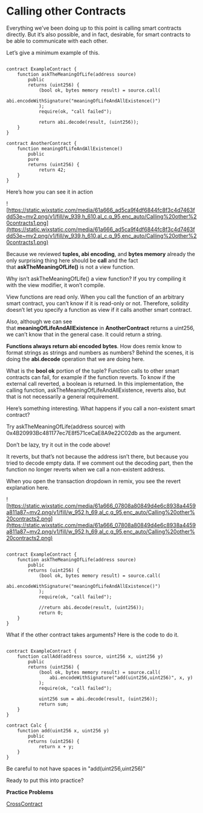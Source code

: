 # Calling other Contracts

Everything we’ve been doing up to this point is calling smart contracts directly. But it’s also possible, and in fact, desirable, for smart contracts to be able to communicate with each other.

Let’s give a minimum example of this.

```solidity

contract ExampleContract {
    function askTheMeaningOfLife(address source)
        public 
        returns (uint256) {
            (bool ok, bytes memory result) = source.call(
                abi.encodeWithSignature("meaningOfLifeAndAllExistence()")
            );
            require(ok, "call failed");

            return abi.decode(result, (uint256));
    }
}

contract AnotherContract {
    function meaningOfLifeAndAllExistence()
        public 
        pure 
        returns (uint256) {
            return 42;
    }
}

```

Here’s how you can see it in action

![https://static.wixstatic.com/media/61a666_ad5ca9f4df6844fc8f3c4d7463fdd53e~mv2.png/v1/fill/w_939,h_610,al_c,q_95,enc_auto/Calling%20other%20contracts1.png](https://static.wixstatic.com/media/61a666_ad5ca9f4df6844fc8f3c4d7463fdd53e~mv2.png/v1/fill/w_939,h_610,al_c,q_95,enc_auto/Calling%20other%20contracts1.png)

Because we reviewed **tuples, abi encoding**, and **bytes memory** already the only surprising thing here should be **call** and the fact that **askTheMeaningOfLife()** is not a view function.

Why isn’t askTheMeaningOfLife() a view function? If you try compiling it with the view modifier, it won’t compile.

View functions are read only. When you call the function of an arbitrary smart contract, you can’t know if it is read-only or not. Therefore, solidity doesn’t let you specify a function as view if it calls another smart contract.

Also, although we can see that **meaningOfLifeAndAllExistence** in **AnotherContract** returns a uint256, we can’t know that in the general case. It could return a string.

**Functions always return abi encoded bytes**. How does remix know to format strings as strings and numbers as numbers? Behind the scenes, it is doing the **abi.decode** operation that we are doing here.

What is the **bool ok** portion of the tuple? Function calls to other smart contracts can fail, for example if the function reverts. To know if the external call reverted, a boolean is returned. In this implementation, the calling function, askTheMeaningOfLifeAndAllExistence, reverts also, but that is not necessarily a general requirement.

Here’s something interesting. What happens if you call a non-existent smart contract?

Try askTheMeaningOfLife(address source) with 0x4B20993Bc481177ec7E8f571ceCaE8A9e22C02db as the argument.

Don’t be lazy, try it out in the code above!

It reverts, but that’s not because the address isn’t there, but because you tried to decode empty data. If we comment out the decoding part, then the function no longer reverts when we call a non-existent address.

When you open the transaction dropdown in remix, you see the revert explanation here.

![https://static.wixstatic.com/media/61a666_07808a80849d4e6c8938a4459a811a87~mv2.png/v1/fill/w_952,h_69,al_c,q_95,enc_auto/Calling%20other%20contracts2.png](https://static.wixstatic.com/media/61a666_07808a80849d4e6c8938a4459a811a87~mv2.png/v1/fill/w_952,h_69,al_c,q_95,enc_auto/Calling%20other%20contracts2.png)

```solidity

contract ExampleContract {
    function askTheMeaningOfLife(address source)
        public 
        returns (uint256) {
            (bool ok, bytes memory result) = source.call(
                abi.encodeWithSignature("meaningOfLifeAndAllExistence()")
            );
            require(ok, "call failed");

            //return abi.decode(result, (uint256));
            return 0;
    }
}

```

What if the other contract takes arguments? Here is the code to do it.

```solidity

contract ExampleContract {
    function callAdd(address source, uint256 x, uint256 y)
        public 
        returns (uint256) {
            (bool ok, bytes memory result) = source.call(
                abi.encodeWithSignature("add(uint256,uint256)", x, y)
            );
            require(ok, "call failed");

            uint256 sum = abi.decode(result, (uint256));
            return sum;
    }
}

contract Calc {
    function add(uint256 x, uint256 y)
        public 
        returns (uint256) {
            return x + y;
    }
}

```

Be careful to not have spaces in "add(uint256,uint256)"

Ready to put this into practice?

**Practice Problems**

[CrossContract](https://github.com/RareSkills/Solidity-Exercises)
